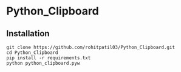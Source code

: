 # Python_Clipboard
## Installation
```
git clone https://github.com/rohitpatil03/Python_Clipboard.git
cd Python_Clipboard
pip install -r requirements.txt
python python_clipboard.pyw
```
